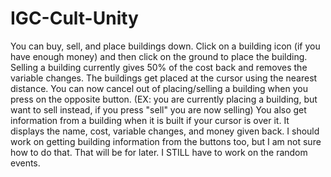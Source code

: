 # IGC-Cult-Unity
You can buy, sell, and place buildings down.
Click on a building icon (if you have enough money) and then click on the ground to place the building. Selling a building currently gives 50% of the cost back and removes the variable changes.
The buildings get placed at the cursor using the nearest distance.
You can now cancel out of placing/selling a building when you press on the opposite button. (EX: you are currently placing a building, but want to sell instead, if you press "sell" you are now selling)
You also get information from a building when it is built if your cursor is over it. It displays the name, cost, variable changes, and money given back. I should work on getting building information from the buttons too, but I am not sure how to do that. That will be for later.
I STILL have to work on the random events.
